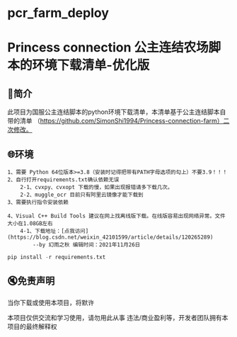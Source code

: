 # pcr_farm_deploy

#   Princess connection 公主连结农场脚本的环境下载清单-优化版

## 📑简介
此项目为国服公主连结脚本的python环境下载清单，本清单基于公主连结脚本自带的清单
（https://github.com/SimonShi1994/Princess-connection-farm）二次修改。

## 🌐环境
	1、需要 Python 64位版本>=3.8（安装时记得把带有PATH字母选项的勾上）不要3.9！！！
	2、自行打开requirements.txt确认依赖无误
		2-1、cvxpy、cvxopt 下载的慢，如果出现报错请多下载几次。
		2-2、muggle_ocr 目前只有阿里云镜像才能下载到
	3、需要执行指令安装依赖
	
	4、Visual C++ Build Tools 建议在网上找离线版下载。在线版容易出现网络异常。文件大小在1.08GB左右
		4-1、下载地址：[点我访问](https://blog.csdn.net/weixin_42101599/article/details/120265289)
			--by 幻雨之秋 编辑时间：2021年11月26日

```python
pip install -r requirements.txt
```

## 🔇免责声明
 当你下载或使用本项目，将默许
 
 本项目仅供交流和学习使用，请勿用此从事 违法/商业盈利等，开发者团队拥有本项目的最终解释权

